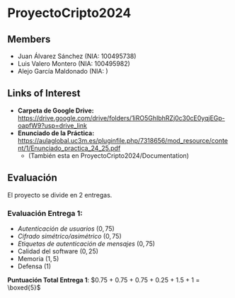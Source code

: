 # ProyectoCripto2024

## Members
- Juan Álvarez Sánchez (NIA: 100495738)
- Luis Valero Montero (NIA: 100495982)
- Alejo García Maldonado (NIA: )

## Links of Interest
- **Carpeta de Google Drive:** https://drive.google.com/drive/folders/1iRO5GhIbhRZj0c30cE0yqjEGp-oapfW9?usp=drive_link
- **Enunciado de la Práctica:** https://aulaglobal.uc3m.es/pluginfile.php/7318656/mod_resource/content/1/Enunciado_practica_24_25.pdf 
    - (También esta en ProyectoCripto2024/Documentation)

## Evaluación 
El proyecto se divide en 2 entregas. 

### Evaluación Entrega 1:
- *Autenticación de usuarios* ($0,75$)
- *Cifrado simétrico/asimétrico* ($0,75$)
- *Etiquetas de autenticación de mensajes* ($0,75$)
- Calidad del software ($0,25$)
- Memoria ($1,5$)
- Defensa ($1$)

**Puntuación Total Entrega 1**: $0.75 + 0.75 + 0.75 + 0.25 + 1.5 + 1 = \boxed{5}$
